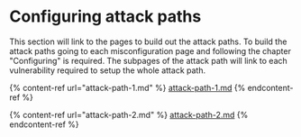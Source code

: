 # Configuring attack paths

This section will link to the pages to build out the attack paths. To build the attack paths going to each misconfiguration page and following the chapter "Configuring" is required. The subpages of the attack path will link to each vulnerability required to setup the whole attack path.

{% content-ref url="attack-path-1.md" %}
[attack-path-1.md](attack-path-1.md)
{% endcontent-ref %}

{% content-ref url="attack-path-2.md" %}
[attack-path-2.md](attack-path-2.md)
{% endcontent-ref %}
